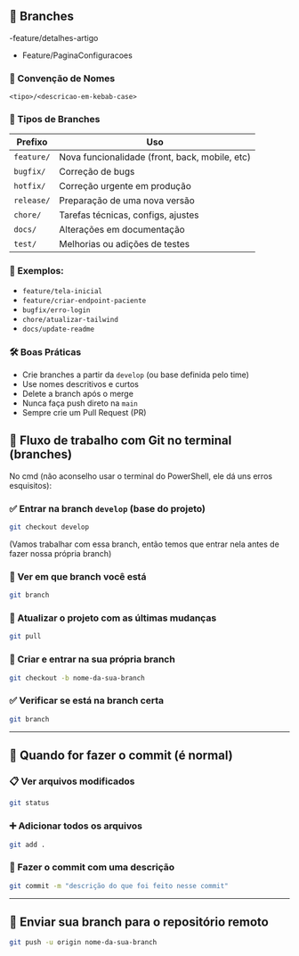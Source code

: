 ## 🌿 Branches
-feature/detalhes-artigo
- Feature/PaginaConfiguracoes

### 📌 Convenção de Nomes

```
<tipo>/<descricao-em-kebab-case>
```

### 🧩 Tipos de Branches

| Prefixo    | Uso                                            |
| ---------- | ---------------------------------------------- |
| `feature/` | Nova funcionalidade (front, back, mobile, etc) |
| `bugfix/`  | Correção de bugs                               |
| `hotfix/`  | Correção urgente em produção                   |
| `release/` | Preparação de uma nova versão                  |
| `chore/`   | Tarefas técnicas, configs, ajustes             |
| `docs/`    | Alterações em documentação                     |
| `test/`    | Melhorias ou adições de testes                 |

### 📌 Exemplos:

- `feature/tela-inicial`
- `feature/criar-endpoint-paciente`
- `bugfix/erro-login`
- `chore/atualizar-tailwind`
- `docs/update-readme`

### 🛠️ Boas Práticas

- Crie branches a partir da `develop` (ou base definida pelo time)
- Use nomes descritivos e curtos
- Delete a branch após o merge
- Nunca faça push direto na `main`
- Sempre crie um Pull Request (PR)

## 🌿 Fluxo de trabalho com Git no terminal (branches)

No cmd (não aconselho usar o terminal do PowerShell, ele dá uns erros esquisitos):

### ✅ Entrar na branch `develop` (base do projeto)

```bash
git checkout develop
```

(Vamos trabalhar com essa branch, então temos que entrar nela antes de fazer nossa própria branch)

### 👀 Ver em que branch você está

```bash
git branch
```

### 🔄 Atualizar o projeto com as últimas mudanças

```bash
git pull
```

### 🌿 Criar e entrar na sua própria branch

```bash
git checkout -b nome-da-sua-branch
```

### ✅ Verificar se está na branch certa

```bash
git branch

```

---

## 💾 Quando for fazer o commit (é normal)

### 📋 Ver arquivos modificados

```bash
git status
```

### ➕ Adicionar todos os arquivos

```bash
git add .
```

### 📝 Fazer o commit com uma descrição

```bash
git commit -m "descrição do que foi feito nesse commit"
```

---

## 🚀 Enviar sua branch para o repositório remoto

```bash
git push -u origin nome-da-sua-branch
```
